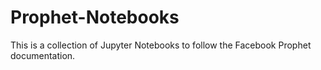 # Prophet-Notebooks
This is a collection of Jupyter Notebooks to follow the Facebook Prophet documentation.
